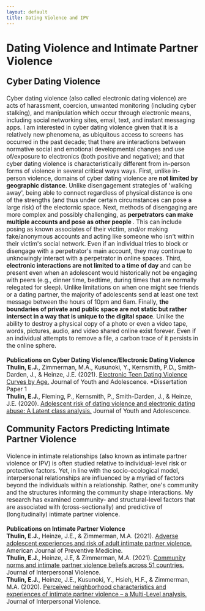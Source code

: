 ```yaml
---
layout: default
title: Dating Violence and IPV
---
```

<div class="blurb">
	<h1>Dating Violence and Intimate Partner Violence</h1>
	<p style="font-size:160%;"><b>Cyber Dating Violence</b></p>
    <p style="font-size:110%;">Cyber dating violence (also called electronic dating violence) are acts of harassment, coercion, unwanted monitoring (including cyber stalking), and manipulation which occur through electronic means, including social networking sites, email, text, and instant messaging apps. I am interested in cyber dating violence given that it is a relatively new phenomena, as ubiquitous access to screens has occurred in the past decade; that there are interactions between normative social and emotional developmental changes and use of/exposure to electronics (both positive and negative); and that cyber dating violence is characteristically different from in-person forms of violence in several critical ways ways. First, unlike in-person violence, domains of cyber dating violence are <b>not limited by geographic distance</b>. Unlike disengagement strategies of 'walking away', being able to connect regardless of physical distance is one of the strengths (and thus under certain circumstances can pose a large risk) of the electornic space. Next, methods of disengaging are more complex and possibly challenging, as <b>perpetrators can make multiple accounts and pose as other people </b>. This can include posing as known associates of their  victim, and/or making fake/anonymous accounts and acting like someone who isn't within their victim's social network. Even if an individual tries to block or disengage with a perpetrator's main account, they may continue to unknowingly interact with a perpetrator in online spaces. Third, <b>electronic interactions are not limited to a time of day</b> and can be present even when an adolescent would historically not be engaging with peers (e.g., dinner time, bedtime, during times that are normally relegated for sleep). Unlike limitations on when one might see friends or a dating partner, the majority of adolescents send at least one text message between the hours of 10pm and 6am. Finally, <b>the boundaries of private and public space are not static but rather intersect in a way that is unique to the digital space</b>. Unlike the ability to destroy a physical copy of a photo or even a video tape, words, pictures, audio, and video shared online exist forever. Even if an individual attempts to remove a file, a carbon trace of it persists in the online sphere.
	    <br>
<br><b>Publications on Cyber Dating Violence/Electronic Dating Violence</b>
<br><b>Thulin, E.J.</b>, Zimmerman, M.A., Kusunoki, Y., Kernsmith, P.D., Smith-Darden, J., & Heinze, J.E. (2021). <a href="https://doi.org/10.1007/s10964-021-01517-w">Electronic Teen Dating Violence Curves by Age.</a> Journal of Youth and Adolescence. *Dissertation Paper 1
<br><b>Thulin, E.J.</b>, Fleming, P., Kernsmith, P., Smith-Darden, J., & Heinze, J.E. (2020). <a href="https://doi.org/10.1007/s10964-020-01361-4">Adolescent risk of dating violence and electronic dating abuse: A Latent class analysis.</a> Journal of Youth and Adolescence.

<p style="font-size:160%;"><b>Community Factors Predicting Intimate Partner Violence</b></p>
<p style="font-size:110%;">Violence in intimate relationships (also known as intimate partner violence or IPV) is often studied relative to individual-level risk or protective factors. Yet, in line with the socio-ecological model, interpersonal relationships are influenced by a myriad of factors beyond the individuals within a relationship. Rather, one's community and the structures informing the community shape interactions. My research has examined community- and structural-level factors that are associated with (cross-sectionally) and predictive of (longitudinally) intimate partner violence. 
<br>
<br><b>Publications on Intimate Partner Violence</b>	
<br><b>Thulin, E.J.</b>, Heinze, J.E., & Zimmerman, M.A. (2021). <a href="http://www.sciencedirect.com/science/article/pii/S0749379720303421">Adverse adolescent experiences and risk of adult intimate partner violence.</a> American Journal of Preventive Medicine.
<br><b>Thulin, E.J.</b>, Heinze, J.E, & Zimmerman, M.A. (2021). <a href="https://doi.org/10.1177/08862605211050104">Community norms and intimate partner violence beliefs across 51 countries.</a> Journal of Interpersonal Violence.
<br><b>Thulin, E.J.</b>, Heinze, J.E., Kusunoki, Y., Hsieh, H.F., & Zimmerman, M.A. (2020). <a href="https://journals.sagepub.com/eprint/TWBQCMPDD7S4SNXWZPKV/full">Perceived neighborhood characteristics and experiences of intimate partner violence – a Multi-Level analysis.</a> Journal of Interpersonal Violence. 
